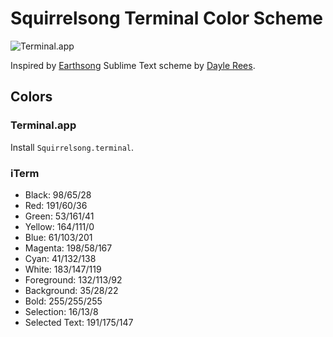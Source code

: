 # Squirrelsong Terminal Color Scheme

![Terminal.app](https://raw.github.com/sapegin/dotfiles/master/color/squirrelsong_terminal.png)

Inspired by [Earthsong](https://github.com/daylerees/colour-schemes/blob/master/README.md#earthsong) Sublime Text scheme by [Dayle Rees](https://github.com/daylerees).

## Colors

### Terminal.app

Install `Squirrelsong.terminal`.

### iTerm

* Black: 98/65/28
* Red: 191/60/36
* Green: 53/161/41
* Yellow: 164/111/0
* Blue: 61/103/201
* Magenta: 198/58/167
* Cyan: 41/132/138
* White: 183/147/119
* Foreground: 132/113/92
* Background: 35/28/22
* Bold: 255/255/255
* Selection: 16/13/8
* Selected Text: 191/175/147
